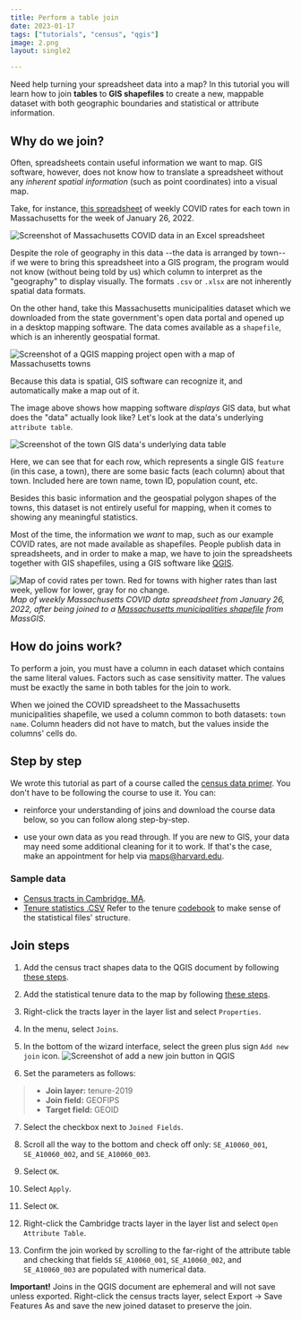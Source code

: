 ```yaml
---
title: Perform a table join
date: 2023-01-17
tags: ["tutorials", "census", "qgis"]
image: 2.png
layout: single2

---
```


Need help turning your spreadsheet data into a map? In this tutorial you will learn how to join **tables** to **GIS shapefiles** to create a new, mappable dataset with both geographic boundaries and statistical or attribute information.

## Why do we join?

Often, spreadsheets contain useful information we want to map. GIS software, however, does not know how to translate a spreadsheet without any *inherent spatial information* (such as point coordinates) into a visual map. 

Take, for instance, [this spreadsheet](https://www.mass.gov/info-details/archive-of-covid-19-cases-in-massachusetts) of weekly COVID rates for each town in Massachusetts for the week of January 26, 2022. 

![Screenshot of Massachusetts COVID data in an Excel spreadsheet](media/2.png)

Despite the role of geography in this data --the data is arranged by town-- if we were to bring this spreadsheet into a GIS program, the program would not know (without being told by us) which column to interpret as the "geography" to display visually. The formats `.csv` or `.xlsx` are not inherently spatial data formats. 

On the other hand, take this Massachusetts municipalities dataset which we downloaded from the state government's open data portal and opened up in a desktop mapping software. The data comes available as a `shapefile`, which is an inherently geospatial format.

![Screenshot of a QGIS mapping project open with a map of Massachusetts towns](media/1.png)

Because this data is spatial, GIS software can recognize it, and automatically make a map out of it. 

The image above shows how mapping software *displays* GIS data, but what does the "data" actually look like? Let's look at the data's underlying `attribute table`.

![Screenshot of the town GIS data's underlying data table](media/5.png)

Here, we can see that for each row, which represents a single GIS `feature` (in this case, a town), there are some basic facts (each column) about that town. Included here are town name, town ID, population count, etc.

Besides this basic information and the geospatial polygon shapes of the towns, this dataset is not entirely useful for mapping, when it comes to showing any meaningful statistics.

 

Most of the time, the information we *want* to map, such as our example COVID rates, are not made available as shapefiles. People publish data in spreadsheets, and in order to make a map, we have to join the spreadsheets together with GIS shapefiles, using a GIS software like [QGIS](https://harvardmapcollection.github.io/tutorials/qgis/download/).



![Map of covid rates per town. Red for towns with higher rates than last week, yellow for lower, gray for no change.](media/4.png)
_Map of weekly Massachusetts COVID data spreadsheet from January 26, 2022, after being joined to a [Massachusetts municipalities shapefile](https://www.mass.gov/info-details/massgis-data-municipalities) from MassGIS._

## How do joins work?

To perform a join, you must have a column in each dataset which contains the same literal values. Factors such as case sensitivity matter. The values must be exactly the same in both tables for the join to work.

When we joined the COVID spreadsheet to the Massachusetts municipalities shapefile, we used a column common to both datasets: `town name`. Column headers did not have to match, but the values inside the columns' cells do.


## Step by step

We wrote this tutorial as part of a course called the [census data primer](/tutorials/census-data-primer/). You don't have to be following the course to use it.
You can:

- reinforce your understanding of joins and download the course data below, so you can follow along step-by-step.

- use your own data as you read through. If you are new to GIS, your data may need some additional cleaning for it to work. If that's the case, make an appointment for help via [maps@harvard.edu](mailto:maps@harvard.edu).

### Sample data
  - [Census tracts in Cambridge, MA](https://downgit.github.io/#/home?url=https://github.com/HarvardMapCollection/tutorials/blob/main/sample-data/cambridge-tracts.geojson).
  - [Tenure statistics .CSV](https://downgit.github.io/#/home?url=https://github.com/HarvardMapCollection/tutorials/blob/main/sample-data/tenure-2019.csv)
Refer to the tenure [codebook](https://github.com/HarvardMapCollection/tutorials/blob/main/sample-data/tenure-2019-codebook.txt) to make sense of the statistical files' structure.

## Join steps

1. Add the census tract shapes data to the QGIS document by following [these steps](https://harvardmapcollection.github.io/tutorials/qgis/open-vector/).

2. Add the statistical tenure data to the map by following [these steps](https://harvardmapcollection.github.io/tutorials/qgis/add-csv/).

3. Right-click the tracts layer in the layer list and select `Properties`.

4. In the menu, select `Joins`.

5. In the bottom of the wizard interface, select the green plus sign `Add new join` icon.
![Screenshot of add a new join button in QGIS](media/6.png)

6. Set the parameters as follows:
> - **Join layer:** tenure-2019
> - **Join field:** GEOFIPS
> - **Target field:** GEOID

7. Select the checkbox next to `Joined Fields`.

8. Scroll all the way to the bottom and check off only: `SE_A10060_001`, `SE_A10060_002`, and `SE_A10060_003`.

9. Select `OK`.

10. Select `Apply`.

11. Select `OK`.

12. Right-click the Cambridge tracts layer in the layer list and select `Open Attribute Table`.

13. Confirm the join worked by scrolling to the far-right of the attribute table and checking that fields `SE_A10060_001`, `SE_A10060_002`, and `SE_A10060_003` are populated with numerical data.

<div class="alert-danger">
 <strong>Important!</strong> Joins in the QGIS document are ephemeral and will not save unless exported. Right-click the census tracts layer, select Export → Save Features As and save the new joined dataset to preserve the join.
</div>

